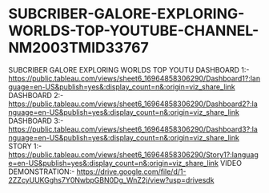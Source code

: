 # SUBCRIBER-GALORE-EXPLORING-WORLDS-TOP-YOUTUBE-CHANNEL-NM2003TMID33767
SUBCRIBER GALORE EXPLORING WORLDS TOP YOUTU
DASHBOARD 1:-
https://public.tableau.com/views/sheet6_16964858306290/Dashboard1?:language=en-US&publish=yes&:display_count=n&:origin=viz_share_link
DASHBOARD 2:-
https://public.tableau.com/views/sheet6_16964858306290/Dashboard2?:language=en-US&publish=yes&:display_count=n&:origin=viz_share_link
DASHBOARD 3:-
https://public.tableau.com/views/sheet6_16964858306290/Dashboard3?:language=en-US&publish=yes&:display_count=n&:origin=viz_share_link
STORY 1:-
https://public.tableau.com/views/sheet6_16964858306290/Story1?:language=en-US&publish=yes&:display_count=n&:origin=viz_share_link
VIDEO DEMONSTRATION:-
https://drive.google.com/file/d/1-2ZZcyUUKGghs7Y0NwbpGBN0Dg_WnZ2j/view?usp=drivesdk
